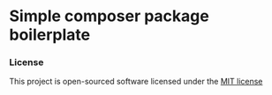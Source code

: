 # Simple composer package boilerplate

### License

This project is open-sourced software licensed under the [MIT license](http://opensource.org/licenses/MIT)
